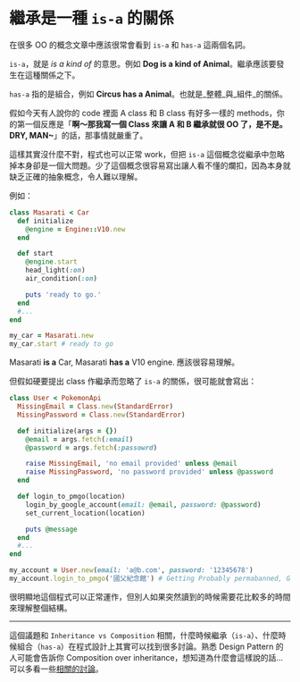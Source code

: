 # 繼承是一種 `is-a` 的關係

在很多 OO 的概念文章中應該很常會看到 `is-a` 和 `has-a` 這兩個名詞。

`is-a`，就是 _is a kind of_ 的意思。例如 **Dog is a kind of Animal**。繼承應該要發生在這種關係之下。

`has-a` 指的是組合，例如 **Circus has a Animal**。也就是_整體_與_組件_的關係。

假如今天有人說你的 code 裡面 A class 和 B class 有好多一樣的 methods，你的第一個反應是「**啊～那我寫一個 Class 來讓 A 和 B 繼承就很 OO 了，是不是。DRY, MAN~**」的話，那事情就嚴重了。

這樣其實沒什麼不對，程式也可以正常 work，但把 `is-a` 這個概念從繼承中忽略掉本身卻是一個大問題。少了這個概念很容易寫出讓人看不懂的爛扣，因為本身就缺乏正確的抽象概念，令人難以理解。

例如：

```ruby
class Masarati < Car
  def initialize
    @engine = Engine::V10.new
  end

  def start
    @engine.start
    head_light(:on)
    air_condition(:on)

    puts 'ready to go.'
  end
  #...
end

my_car = Masarati.new
my_car.start # ready to go
```

Masarati **is a** Car, Masarati **has a** V10 engine. 應該很容易理解。

但假如硬要提出 class 作繼承而忽略了 `is-a` 的關係，很可能就會寫出：

```ruby
class User < PokemonApi
  MissingEmail = Class.new(StandardError)
  MissingPassword = Class.new(StandardError)

  def initialize(args = {})
    @email = args.fetch(:email)
    @password = args.fetch(:passowrd)

    raise MissingEmail, 'no email provided' unless @email
    raise MissingPassword, 'no password provided' unless @password
  end

  def login_to_pmgo(location)
    login_by_google_account(email: @email, password: @password)
    set_current_location(location)

    puts @message
  end
  #...
end

my_account = User.new(email: 'a@b.com', password: '12345678')
my_account.login_to_pmgo('國父紀念館') # Getting Probably permabanned, Game Over !
```

很明顯地這個程式可以正常運作，但別人如果突然讀到的時候需要花比較多的時間來理解整個結構。

--------------------------------------------------------------------------------

這個議題和 `Inheritance vs Composition` 相關，什麼時候繼承（`is-a`）、什麼時候組合（`has-a`）在程式設計上其實可以找到很多討論。熟悉 Design Pattern 的人可能會告訴你 Composition over inheritance，想知道為什麼會這樣說的話...可以多看一些[相關的討論](https://www.youtube.com/watch?v=wfMtDGfHWpA)。
